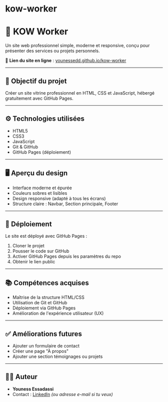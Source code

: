 ﻿# kow-worker
 # 💼 KOW Worker

Un site web professionnel simple, moderne et responsive, conçu pour présenter des services ou projets personnels.

🔗 **Lien du site en ligne** : [younessedd.github.io/kow-worker](https://younessedd.github.io/kow-worker)

---

## 📌 Objectif du projet

Créer un site vitrine professionnel en HTML, CSS et JavaScript, hébergé gratuitement avec GitHub Pages.

---

## ⚙️ Technologies utilisées

- HTML5  
- CSS3  
- JavaScript  
- Git & GitHub  
- GitHub Pages (déploiement)

---

## 🖥️ Aperçu du design

- Interface moderne et épurée
- Couleurs sobres et lisibles
- Design responsive (adapté à tous les écrans)
- Structure claire : Navbar, Section principale, Footer

---

## 🚀 Déploiement

Le site est déployé avec GitHub Pages :

1. Cloner le projet
2. Pousser le code sur GitHub
3. Activer GitHub Pages depuis les paramètres du repo
4. Obtenir le lien public

---

## 📚 Compétences acquises

- Maîtrise de la structure HTML/CSS
- Utilisation de Git et GitHub
- Déploiement via GitHub Pages
- Amélioration de l'expérience utilisateur (UX)

---

## ✅ Améliorations futures

- Ajouter un formulaire de contact
- Créer une page "À propos"
- Ajouter une section témoignages ou projets

---

## 👨‍💻 Auteur

- **Youness Essadassi**
- Contact : [LinkedIn](https://www.linkedin.com) *(ou adresse e-mail si tu veux)*


